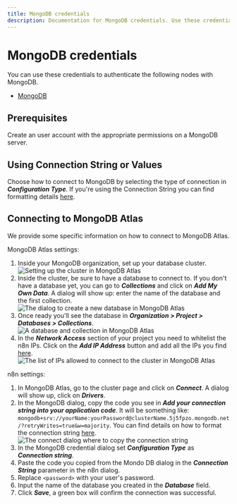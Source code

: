 ```yaml
---
title: MongoDB credentials
description: Documentation for MongoDB credentials. Use these credentials to authenticate MongoDB in n8n, a workflow automation platform.
---
```


# MongoDB credentials

You can use these credentials to authenticate the following nodes with MongoDB.

- [MongoDB](/integrations/builtin/app-nodes/n8n-nodes-base.mongodb/)

## Prerequisites

Create an user account with the appropriate permissions on a MongoDB server.

## Using Connection String or Values

Choose how to connect to MongoDB by selecting the type of connection in ***Configuration Type***.
If you're using the Connection String you can find formatting details [here](https://www.mongodb.com/docs/manual/reference/connection-string/).


## Connecting to MongoDB Atlas

We provide some specific information on how to connect to MongoDB Atlas.

MongoDB Atlas settings:

1. Inside your MongoDB organization, set up your database cluster.
![Setting up the cluster in MongoDB Atlas](/_images/integrations/builtin/app-nodes/mongodb/cluster.png)
2. Inside the cluster, be sure to have a database to connect to. If you don't have a database yet, you can go to ***Collections*** and click on ***Add My Own Data***. A dialog will show up: enter the name of the database and the first collection.
![The dialog to create a new database in MongoDB Atlas](/_images/integrations/builtin/app-nodes/mongodb/database_create.png)
3. Once ready you'll see the database in ***Organization > Project > Databases > Collections***.
![A database and collection in MongoDB Atlas](/_images/integrations/builtin/app-nodes/mongodb/collections.png)
4. In the ***Network Access*** section of your project you need to whitelist the n8n IPs. Click on the ***Add IP Address*** button and add all the IPs you find [here](https://docs.n8n.io/choose-n8n/cloud/#cloud-ip-addresses).
![The list of IPs allowed to connect to the cluster in MongoDB Atlas](/_images/integrations/builtin/app-nodes/mongodb/network_access.png)

n8n settings:

1. In MongoDB Atlas, go to the cluster page and click on ***Connect***. A dialog will show up, click on ***Drivers***.
2. In the MongoDB dialog, copy the code you see in ***Add your connection string into your application code***. It will be something like: `mongodb+srv://yourName:yourPassword@clusterName.5j5fpzo.mongodb.net/?retryWrites=true&w=majority`. You can find details on how to format the connection string [here](https://www.mongodb.com/docs/manual/reference/connection-string/).
![The connect dialog where to copy the connection string](/_images/integrations/builtin/app-nodes/mongodb/connect.png)
3. In the MongoDB credential dialog set ***Configuration Type*** as ***Connection string***.
4. Paste the code you copied from the Mondo DB dialog in the ***Connection String*** parameter in the n8n dialog.
5. Replace `<password>` with your user's password.
6. Input the name of the database you created in the ***Database*** field.
7. Click ***Save***, a green box will confirm the connection was successful.
